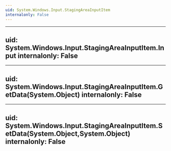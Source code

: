 ```yaml
---
uid: System.Windows.Input.StagingAreaInputItem
internalonly: False
---
```


---
uid: System.Windows.Input.StagingAreaInputItem.Input
internalonly: False
---

---
uid: System.Windows.Input.StagingAreaInputItem.GetData(System.Object)
internalonly: False
---

---
uid: System.Windows.Input.StagingAreaInputItem.SetData(System.Object,System.Object)
internalonly: False
---
